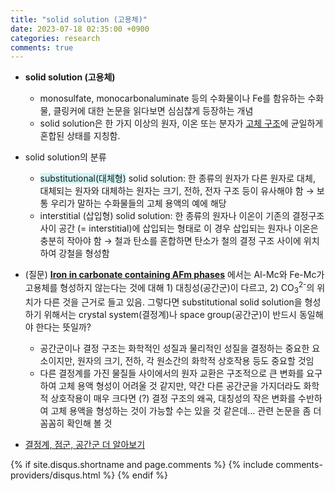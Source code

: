 ```yaml
---
title: "solid solution (고용체)"
date: 2023-07-18 02:35:00 +0900
categories: research
comments: true
---
```


- **solid solution (고용체)**
	- monosulfate, monocarbonaluminate 등의 수화물이나 Fe를 함유하는 수화물, 클링커에 대한 논문을 읽다보면 심심찮게 등장하는 개념
	- solid solution은 한 가지 이상의 원자, 이온 또는 분자가 <u>고체 구조</u>에 균일하게 혼합된 상태를 지칭함. 
- solid solution의 분류
	- <span style="background:rgba(173, 239, 239, 0.55)">substitutional(대체형)</span> solid solution: 한 종류의 원자가 다른 원자로 대체, 대체되는 원자와 대체하는 원자는 크기, 전하, 전자 구조 등이 유사해야 함 → 보통 우리가 말하는 수화물들의 고체 용액의 예에 해당
	- interstitial (삽입형) solid solution: 한 종류의 원자나 이온이 기존의 결정구조 사이 공간 (= interstitial)에 삽입되는 형태로 이 경우 삽입되는 원자나 이온은 충분히 작아야 함 → 철과 탄소를 혼합하면 탄소가 철의 결정 구조 사이에 위치하여 강철을 형성함

- (질문) [**Iron in carbonate containing AFm phases**](/2023/07/18/Iron-in-carbonate-containing-AFm-phases.md) 에서는 Al-Mc와 Fe-Mc가 고용체를 형성하지 않는다는 것에 대해 1) 대칭성(공간군)이 다르고, 2) CO<sub>3</sub><sup>2-</sup>의 위치가 다른 것을 근거로 들고 있음. 그렇다면 substitutional solid solution을 형성하기 위해서는 crystal system(결정계)나 space group(공간군)이 반드시 동일해야 한다는 뜻일까?
	- 공간군이나 결정 구조는 화학적인 성질과 물리적인 성질을 결정하는 중요한 요소이지만, 원자의 크기, 전하, 각 원소간의 화학적 상호작용 등도 중요할 것임
	- 다른 결정계를 가진 물질들 사이에서의 원자 교환은 구조적으로 큰 변화를 요구하여 고체 용액 형성이 어려울 것 같지만, 약간 다른 공간군을 가지더라도 화학적 상호작용이 매우 크다면 (?) 결정 구조의 왜곡, 대칭성의 작은 변화를 수반하여 고체 용액을 형성하는 것이 가능할 수는 있을 것 같은데... 관련 논문을 좀 더 꼼꼼히 확인해 볼 것

- [결정계, 점군, 공간군 더 알아보기](/2023/07/18/crystal.md)

{% if site.disqus.shortname and page.comments %}
  {% include comments-providers/disqus.html %}
{% endif %}
